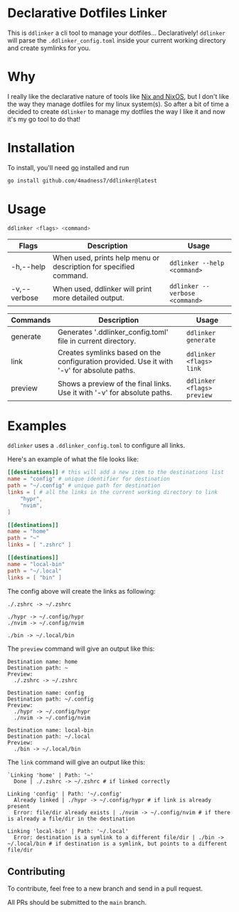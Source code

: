 # Declarative Dotfiles Linker
This is `ddlinker` a cli tool to manage your dotfiles... Declaratively!
`ddlinker` will parse the `.ddlinker_config.toml` inside your current working
directory and create symlinks for you.

# Why
I really like the declarative nature of tools like [Nix and NixOS](https://nixos.org/),
but I don't like the way they manage dotfiles for my linux system(s).
So after a bit of time a decided to create `ddlinker` to manage my dotfiles the
way I like it and now it's my go tool to do that!

# Installation
To install, you'll need [go](https://go.dev/doc/install) installed and run
```bash
go install github.com/4madness7/ddlinker@latest
```

# Usage
```bash
ddlinker <flags> <command>
```

| Flags        | Description                                                       | Usage                          |
| ------------ | ----------------------------------------------------------------- | ------------------------------ |
| -h,--help    | When used, prints help menu or description for specified command. | `ddlinker --help <command>`    |
| -v,--verbose | When used, ddlinker will print more detailed output.              | `ddlinker --verbose <command>` |

| Commands | Description                                                                                | Usage                      |
| -------- | ------------------------------------------------------------------------------------------ | -------------------------- |
| generate | Generates '.ddlinker_config.toml' file in current directory.                               | `ddlinker generate`        |
| link     | Creates symlinks based on the configuration provided. Use it with '-v' for absolute paths. | `ddlinker <flags> link`    |
| preview  | Shows a preview of the final links. Use it with '-v' for absolute paths.                   | `ddlinker <flags> preview` |

# Examples
`ddlinker` uses a `.ddlinker_config.toml` to configure all links.

Here's an example of what the file looks like:
```toml
[[destinations]] # this will add a new item to the destinations list
name = "config" # unique identifier for destination
path = "~/.config" # unique path for destination
links = [ # all the links in the current working directory to link
    "hypr",
    "nvim",
]

[[destinations]]
name = "home"
path = "~"
links = [ ".zshrc" ]

[[destinations]]
name = "local-bin"
path = "~/.local"
links = [ "bin" ]
```

The config above will create the links as following:
```
./.zshrc -> ~/.zshrc

./hypr -> ~/.config/hypr
./nvim -> ~/.config/nvim

./bin -> ~/.local/bin
```

The `preview` command will give an output like this:
```
Destination name: home
Destination path: ~
Preview:
  ./.zshrc -> ~/.zshrc

Destination name: config
Destination path: ~/.config
Preview:
  ./hypr -> ~/.config/hypr
  ./nvim -> ~/.config/nvim

Destination name: local-bin
Destination path: ~/.local
Preview:
  ./bin -> ~/.local/bin
```

The `link` command will give an output like this:
```
`Linking 'home' | Path: '~'
  Done | ./.zshrc -> ~/.zshrc # if linked correctly

Linking 'config' | Path: '~/.config'
  Already linked | ./hypr -> ~/.config/hypr # if link is already present
  Error: file/dir already exists | ./nvim -> ~/.config/nvim # if there is already a file/dir in the destination

Linking 'local-bin' | Path: '~/.local'
  Error: destination is a symlink to a different file/dir | ./bin -> ~/.local/bin # if destination is a symlink, but points to a different file/dir
```

## Contributing

To contribute, feel free to a new branch and send in a pull request.

All PRs should be submitted to the `main` branch.
